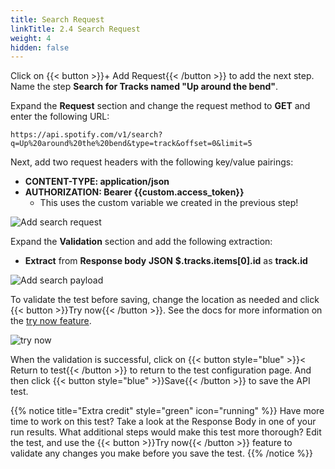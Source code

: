 ```yaml
---
title: Search Request
linkTitle: 2.4 Search Request
weight: 4
hidden: false
---
```


Click on {{< button >}}+ Add Request{{< /button >}} to add the next step. Name the step **Search for Tracks named "Up around the bend"**.

Expand the **Request** section and change the request method to **GET** and enter the following URL:

``` text
https://api.spotify.com/v1/search?q=Up%20around%20the%20bend&type=track&offset=0&limit=5
```

Next, add two request headers with the following key/value pairings:

- **CONTENT-TYPE: application/json**
- **AUTHORIZATION: Bearer {{custom.access_token}}**
  - This uses the custom variable we created in the previous step!

![Add search request](../../images/add-search-request.png)

Expand the **Validation** section and add the following extraction:

- **Extract** from **Response body** **JSON** **$.tracks.items[0].id** as **track.id**

![Add search payload](../../images/add-search-payload.png)

To validate the test before saving, change the location as needed and click {{< button >}}Try now{{< /button >}}. See the docs for more information on the [try now feature](https://docs.splunk.com/observability/en/synthetics/test-config/try-now.html).

![try now](../../images/try-now.png)

When the validation is successful, click on {{< button style="blue" >}}< Return to test{{< /button >}} to return to the test configuration page. And then click {{< button style="blue" >}}Save{{< /button >}} to save the API test.

{{% notice title="Extra credit" style="green" icon="running" %}}
Have more time to work on this test? Take a look at the Response Body in one of your run results. What additional steps would make this test more thorough? Edit the test, and use the {{< button >}}Try now{{< /button >}} feature to validate any changes you make before you save the test.
{{% /notice %}}